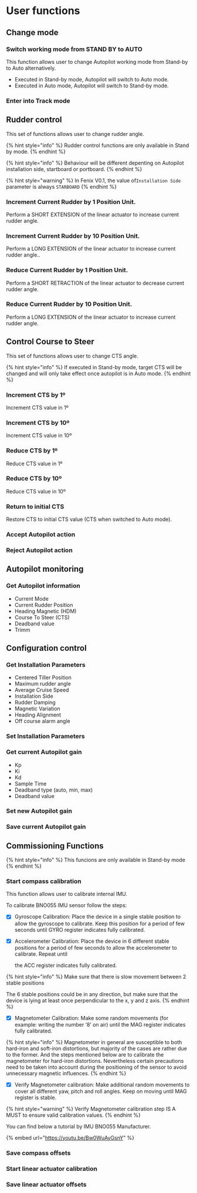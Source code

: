 # User functions

## Change mode

### Switch working mode from STAND BY to AUTO

This function allows user to change Autopilot working mode from Stand-by to Auto alternatively.

* Executed in Stand-by mode, Autopilot will switch to Auto mode.
* Executed in Auto mode, Autopilot will switch to Stand-by mode.

### Enter into Track mode

## Rudder control

This set of functions allows user to change rudder angle.

{% hint style="info" %}
Rudder control functions are only available in Stand by mode.
{% endhint %}

{% hint style="info" %}
Behaviour will be different depenting on Autopilot installation side, startboard or portboard.
{% endhint %}

{% hint style="warning" %}
In Fenix V0.1, the value of`Installation Side` parameter is always `STARBOARD` 
{% endhint %}

### Increment Current Rudder by 1 Position Unit.

Perform a SHORT EXTENSION of the linear actuator to increase current rudder angle.

### Increment Current Rudder by 10 Position Unit.

Perform a LONG EXTENSION of the linear actuator to increase current rudder angle..

### Reduce Current Rudder by 1 Position Unit.

Perform a SHORT RETRACTION of the linear actuator to decrease current rudder angle.

### Reduce Current Rudder by 10 Position Unit.

Perform a LONG EXTENSION of the linear actuator to increase current rudder angle.

## Control Course to Steer

This set of functions allows user to change CTS angle.

{% hint style="info" %}
If executed in Stand-by mode, target CTS will be changed and will only take effect once autopilot is in Auto mode.
{% endhint %}

### Increment CTS by 1º

Increment CTS value in 1º

### Increment CTS by 10º

Increment CTS value in 10º

### Reduce CTS by 1º

Reduce CTS value in 1º

### Reduce CTS by 10º

Reduce CTS value in 10º

### Return to initial CTS

Restore CTS to initial CTS value \(CTS when switched to Auto mode\).

### Accept Autopilot action

### Reject Autopilot action

## Autopilot monitoring

### Get Autopilot information

* Current Mode
* Current Rudder Position
* Heading Magnetic \(HDM\)
* Course To Steer \(CTS\)
* Deadband value
* Trimm

## Configuration control

### Get Installation Parameters

* Centered Tiller Position
* Maximum rudder angle
* Average Cruise Speed
* Installation Side
* Rudder Damping
* Magnetic Variation
* Heading Alignment
* Off course alarm angle

### Set Installation Parameters

### Get current Autopilot gain

* Kp
* Ki
* Kd
* Sample Time
* Deadband type \(auto, min, max\)
* Deadband value

### Set new Autopilot gain

### Save current Autopilot gain

## Commissioning Functions

{% hint style="info" %}
This funcions are only available in Stand-by mode
{% endhint %}

### Start compass calibration

This function allows user to calibrate internal IMU.

To calibrate BNO055 IMU sensor follow the steps:

* [x] Gyroscope Calibration: Place the device in a single stable position to allow the gyroscope to calibrate. Keep this position for a period of few seconds until GYRO register indicates fully calibrated.



* [x] Accelerometer Calibration: Place the device in 6 different stable positions for a period of few seconds to allow the accelerometer to calibrate. Repeat until 

  the ACC register indicates fully calibrated.

{% hint style="info" %}
Make sure that there is slow movement between 2 stable positions

The 6 stable positions could be in any direction, but make sure that the device is lying at least once perpendicular to the x, y and z axis.
{% endhint %}

* [x] Magnetometer Calibration: Make some random movements \(for example: writing the number ‘8’ on air\) until the MAG register indicates fully calibrated.

{% hint style="info" %}
Magnetometer in general are susceptible to both hard-iron and soft-iron distortions, but majority of the cases are rather due to the former. And the steps mentioned below are to calibrate the magnetometer for hard-iron distortions. Nevertheless certain precautions need to be taken into account during the positioning of the sensor to avoid unnecessary magnetic influences.
{% endhint %}

* [x] Verify Magnetometer calibration: Make additional random movements to cover all different yaw, pitch and roll angles. Keep on moving until MAG register is stable.

{% hint style="warning" %}
Verify Magnetometer calibration step IS A MUST to ensure valid calibration values.
{% endhint %}

You can find below a tutorial by IMU BNO055 Manufacturer.

{% embed url="https://youtu.be/Bw0WuAyGsnY" %}



### Save compass offsets

### Start linear actuator calibration

### Save linear actuator offsets



